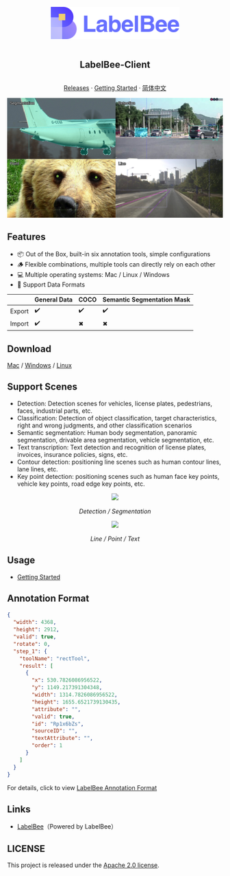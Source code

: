 <div align="center">
<article style="display: flex; flex-direction: column; align-items: center; justify-content: center;">
    <p align="center"><img width="300" src="./src/assets/logo.svg" /></p>
    <h1 style="width: 100%; text-align: center;">LabelBee-Client</h1>
    <p>
        <a href="https://github.com/open-mmlab/labelbee-client/releases">Releases</a>
        ·
        <a href="./docs/README.md" >Getting Started</a>
        ·
        <a href="./README_zh-CN.md" >简体中文</a>
    </p>
</article>
<img style="width: 700px" src="./docs/assets/main.png">

</div>

## Features

- 📦 Out of the Box, built-in six annotation tools, simple configurations
- 🪵 Flexible combinations, multiple tools can directly rely on each other
- 💻 Multiple operating systems: Mac / Linux / Windows
- 🏁 Support Data Formats

|        | General Data | COCO | Semantic Segmentation Mask |
| ------ | ------------ | ---- | -------------------------- |
| Export | ✔️            | ✔️    | ✔️                          |
| Import | ✔️            | ✖    | ✖                          |

## Download

[Mac](https://github.com/open-mmlab/labelbee-client/releases/download/v0.1.1/labelbee-client-0.1.1.dmg) / [Windows](https://github.com/open-mmlab/labelbee-client/releases/download/v0.1.1/labelbee-client.Setup.0.1.1.exe) / [Linux](https://github.com/open-mmlab/labelbee-client/releases/download/v0.1.1/labelbee-client_0.1.1_amd64.deb)

## Support Scenes

- Detection: Detection scenes for vehicles, license plates, pedestrians, faces, industrial parts, etc.
- Classification: Detection of object classification, target characteristics, right and wrong judgments, and other classification scenarios
- Semantic segmentation: Human body segmentation, panoramic segmentation, drivable area segmentation, vehicle segmentation, etc.
- Text transcription: Text detection and recognition of license plates, invoices, insurance policies, signs, etc.
- Contour detection: positioning line scenes such as human contour lines, lane lines, etc.
- Key point detection: positioning scenes such as human face key points, vehicle key points, road edge key points, etc.

<div align="center">
  <img src="./docs/assets/annotation-detection-segmentation.gif"/>

  <i style="text-align: center;">Detection / Segmentation </i>
  
  <img src="./docs/assets/annotation-line-point-text.gif"/>

  <i style="text-align: center;">Line / Point / Text </i>
</p> 
</div>

## Usage

-  [Getting Started](./docs/README.md) 

## Annotation Format

```json
{
  "width": 4368,
  "height": 2912,
  "valid": true,
  "rotate": 0,
  "step_1": {
    "toolName": "rectTool",
    "result": [
      {
        "x": 530.7826086956522,
        "y": 1149.217391304348,
        "width": 1314.7826086956522,
        "height": 1655.6521739130435,
        "attribute": "",
        "valid": true,
        "id": "Rp1x6bZs",
        "sourceID": "",
        "textAttribute": "",
        "order": 1
      }
    ]
  }
}
```
For details, click to view [LabelBee Annotation Format](./docs/annotation/README.md)

## Links

- [LabelBee](https://github.com/open-mmlab/labelbee)（Powered by LabelBee）

## LICENSE

This project is released under the [Apache 2.0 license](./LICENSE).
